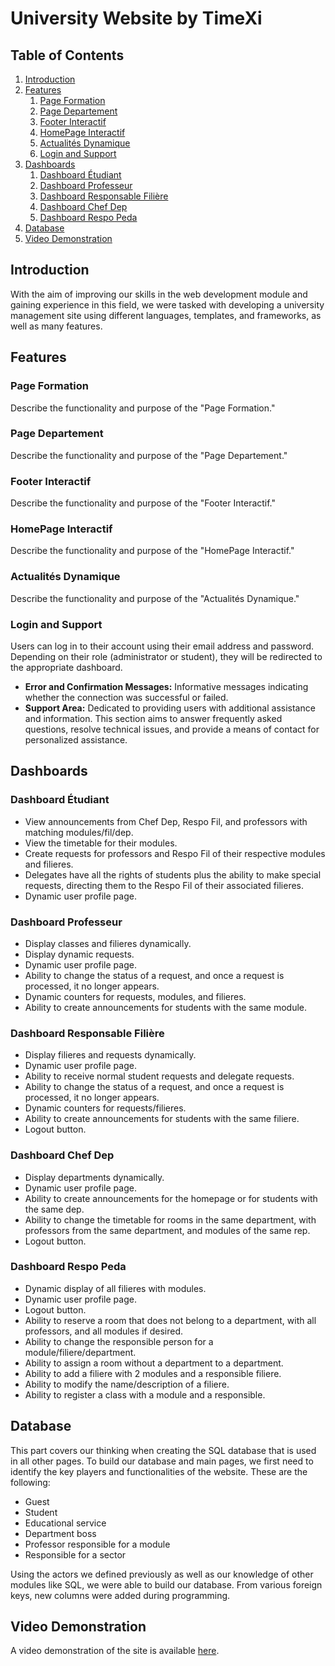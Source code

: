 # University Website by TimeXi

## Table of Contents

1. [Introduction](#introduction)
2. [Features](#features)
    1. [Page Formation](#page-formation)
    2. [Page Departement](#page-departement)
    3. [Footer Interactif](#footer-interactif)
    4. [HomePage Interactif](#homepage-interactif)
    5. [Actualités Dynamique](#actualités-dynamique)
    6. [Login and Support](#login-and-support)
3. [Dashboards](#dashboards)
    1. [Dashboard Étudiant](#dashboard-étudiant)
    2. [Dashboard Professeur](#dashboard-professeur)
    3. [Dashboard Responsable Filière](#dashboard-responsable-filière)
    4. [Dashboard Chef Dep](#dashboard-chef-dep)
    5. [Dashboard Respo Peda](#dashboard-respo-peda)
4. [Database](#database)
5. [Video Demonstration](#video-demonstration)

## Introduction
With the aim of improving our skills in the web development module and gaining experience in this field, we were tasked with developing a university management site using different languages, templates, and frameworks, as well as many features.

## Features

### Page Formation
Describe the functionality and purpose of the "Page Formation."

### Page Departement
Describe the functionality and purpose of the "Page Departement."

### Footer Interactif
Describe the functionality and purpose of the "Footer Interactif."

### HomePage Interactif
Describe the functionality and purpose of the "HomePage Interactif."

### Actualités Dynamique
Describe the functionality and purpose of the "Actualités Dynamique."

### Login and Support
Users can log in to their account using their email address and password. Depending on their role (administrator or student), they will be redirected to the appropriate dashboard.
- **Error and Confirmation Messages:** Informative messages indicating whether the connection was successful or failed.
- **Support Area:** Dedicated to providing users with additional assistance and information. This section aims to answer frequently asked questions, resolve technical issues, and provide a means of contact for personalized assistance.

## Dashboards

### Dashboard Étudiant
- View announcements from Chef Dep, Respo Fil, and professors with matching modules/fil/dep.
- View the timetable for their modules.
- Create requests for professors and Respo Fil of their respective modules and filieres.
- Delegates have all the rights of students plus the ability to make special requests, directing them to the Respo Fil of their associated filieres.
- Dynamic user profile page.

### Dashboard Professeur
- Display classes and filieres dynamically.
- Display dynamic requests.
- Dynamic user profile page.
- Ability to change the status of a request, and once a request is processed, it no longer appears.
- Dynamic counters for requests, modules, and filieres.
- Ability to create announcements for students with the same module.

### Dashboard Responsable Filière
- Display filieres and requests dynamically.
- Dynamic user profile page.
- Ability to receive normal student requests and delegate requests.
- Ability to change the status of a request, and once a request is processed, it no longer appears.
- Dynamic counters for requests/filieres.
- Ability to create announcements for students with the same filiere.
- Logout button.

### Dashboard Chef Dep
- Display departments dynamically.
- Dynamic user profile page.
- Ability to create announcements for the homepage or for students with the same dep.
- Ability to change the timetable for rooms in the same department, with professors from the same department, and modules of the same rep.
- Logout button.

### Dashboard Respo Peda
- Dynamic display of all filieres with modules.
- Dynamic user profile page.
- Logout button.
- Ability to reserve a room that does not belong to a department, with all professors, and all modules if desired.
- Ability to change the responsible person for a module/filiere/department.
- Ability to assign a room without a department to a department.
- Ability to add a filiere with 2 modules and a responsible filiere.
- Ability to modify the name/description of a filiere.
- Ability to register a class with a module and a responsible.

## Database
This part covers our thinking when creating the SQL database that is used in all other pages. 
To build our database and main pages, we first need to identify the key players and functionalities of the website. These are the following:
- Guest
- Student
- Educational service
- Department boss
- Professor responsible for a module
- Responsible for a sector

Using the actors we defined previously as well as our knowledge of other modules like SQL, we were able to build our database. From various foreign keys, new columns were added during programming.

## Video Demonstration
A video demonstration of the site is available [here]([link-to-video](https://www.youtube.com/watch?v=_b6V4jsjOi4)).
